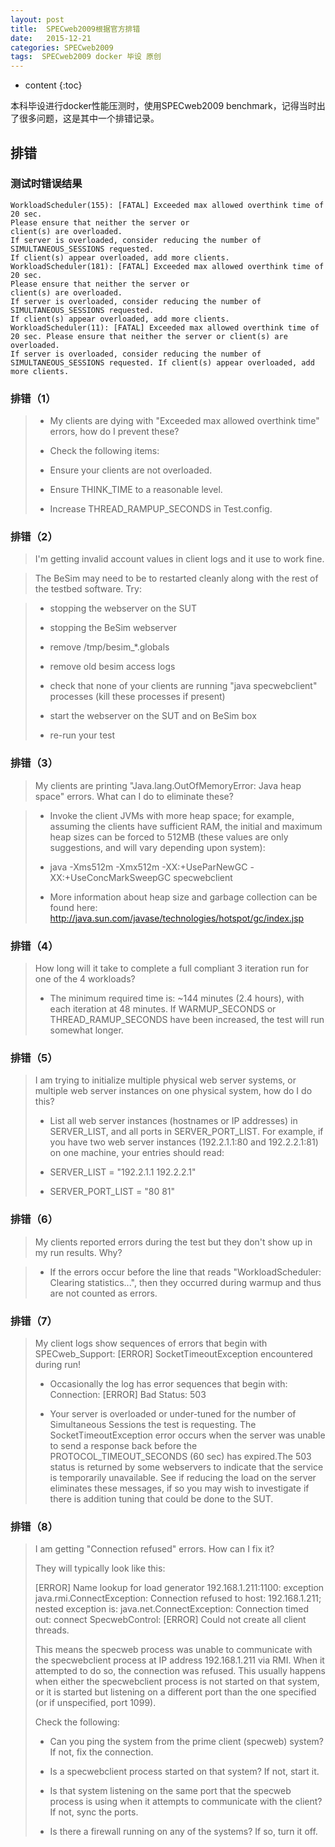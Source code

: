 ```yaml
---
layout: post
title:  SPECweb2009根据官方排错
date:   2015-12-21
categories: SPECweb2009
tags:  SPECweb2009 docker 毕设 原创
---
```


* content
{:toc}

本科毕设进行docker性能压测时，使用SPECweb2009 benchmark，记得当时出了很多问题，这是其中一个排错记录。





## 排错

### 测试时错误结果

```
WorkloadScheduler(155): [FATAL] Exceeded max allowed overthink time of 20 sec.
Please ensure that neither the server or
client(s) are overloaded.
If server is overloaded, consider reducing the number of SIMULTANEOUS_SESSIONS requested.
If client(s) appear overloaded, add more clients.
WorkloadScheduler(181): [FATAL] Exceeded max allowed overthink time of 20 sec.
Please ensure that neither the server or
client(s) are overloaded.
If server is overloaded, consider reducing the number of SIMULTANEOUS_SESSIONS requested.
If client(s) appear overloaded, add more clients.
WorkloadScheduler(11): [FATAL] Exceeded max allowed overthink time of 20 sec. Please ensure that neither the server or client(s) are overloaded.
If server is overloaded, consider reducing the number of SIMULTANEOUS_SESSIONS requested. If client(s) appear overloaded, add more clients.
```

### 排错（1）

> - My clients are dying with "Exceeded max allowed overthink time" errors, how do I prevent these?
>
> - Check the following items:
>
> - Ensure your clients are not overloaded.
>
> - Ensure THINK_TIME to a reasonable level.
>
> - Increase THREAD_RAMPUP_SECONDS in Test.config.


### 排错（2）

> I'm getting invalid account values in client logs and it use to work fine.

>The BeSim may need to be to restarted cleanly along with the rest of the testbed software. Try:

> - stopping the webserver on the SUT
>
> - stopping the BeSim webserver
>
> - remove /tmp/besim_*.globals
>
> - remove old besim access logs
>
> - check that none of your clients are running "java specwebclient" processes (kill these processes if present)
>
> - start the webserver on the SUT and on BeSim box
>
> - re-run your test

### 排错（3）

>My clients are printing "Java.lang.OutOfMemoryError: Java heap space" errors. What can I do to eliminate these?

> - Invoke the client JVMs with more heap space; for example, assuming the clients have sufficient RAM, the initial and maximum heap sizes can be forced to 512MB (these values are only suggestions, and will vary depending upon system):
>
> - java -Xms512m -Xmx512m -XX:+UseParNewGC -XX:+UseConcMarkSweepGC specwebclient
> - More information about heap size and garbage collection can be found here:
http://java.sun.com/javase/technologies/hotspot/gc/index.jsp


### 排错（4）

>How long will it take to complete a full compliant 3 iteration run for one of the 4 workloads?
>
> - The minimum required time is:  ~144 minutes (2.4 hours), with each iteration at 48 minutes. If WARMUP_SECONDS or THREAD_RAMUP_SECONDS have been increased, the test will run somewhat longer.


### 排错（5）

>I am trying to initialize multiple physical web server systems, or multiple web server instances on one physical system, how do I do this?
>
> - List all web server instances (hostnames or IP addresses) in SERVER_LIST, and all ports in SERVER_PORT_LIST. For example, if you have two web server instances (192.2.1.1:80 and 192.2.2.1:81) on one machine, your entries should read:
>
> - SERVER_LIST = "192.2.1.1 192.2.2.1"
> - SERVER_PORT_LIST = "80 81"

### 排错（6）

>My clients reported errors during the test but they don't show up in my run results. Why?

> - If the errors occur before the line that reads "WorkloadScheduler: Clearing statistics...", then they occurred during warmup and thus are not counted as errors.

### 排错（7）

> My client logs show sequences of errors that begin with SPECweb_Support: [ERROR] SocketTimeoutException encountered during run!
>
> - Occasionally the log has error sequences that begin with:  Connection: [ERROR]  Bad Status: 503
>
> - Your server is overloaded or under-tuned for the number of Simultaneous Sessions the test is requesting. The SocketTimeoutException error occurs when the server was unable to send a response back before the PROTOCOL_TIMEOUT_SECONDS (60 sec) has expired.The 503 status is returned by some webservers to indicate that the service is temporarily unavailable. See if reducing the load on the server eliminates these messages, if so you may wish to investigate if there is addition tuning that could be done to the SUT.


### 排错（8）

> I am getting "Connection refused" errors.  How can I fix it?
>
>They will typically look like this:
>
>[ERROR] Name lookup for load generator 192.168.1.211:1100: exception java.rmi.ConnectException: Connection refused to host: 192.168.1.211; nested exception is:  java.net.ConnectException: Connection timed out: connect
>SpecwebControl: [ERROR] Could not create all client threads.
>
>This means the specweb process was unable to communicate with the specwebclient process at IP address 192.168.1.211 via RMI.  When it attempted to do so, the connection was refused.  This usually happens when either the specwebclient process is not started on that system, or it is started but listening on a different port than the one specified (or if unspecified, port 1099).
>
>
> Check the following:
>
> - Can you ping the system from the prime client (specweb) system?  If not, fix the connection.
>
> - Is a specwebclient process started on that system?  If not, start it.
> - Is that system listening on the same port that the specweb process is using when it attempts to communicate with the client?  If not, sync the ports.
>
> - Is there a firewall running on any of the systems?  If so, turn it off.
